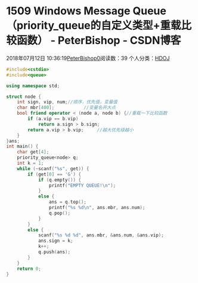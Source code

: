 # 1509  Windows Message Queue （priority_queue的自定义类型+重载比较函数） - PeterBishop - CSDN博客





2018年07月12日 10:36:19[PeterBishop0](https://me.csdn.net/qq_40061421)阅读数：39
个人分类：[HDOJ](https://blog.csdn.net/qq_40061421/article/category/7502192)









```cpp
#include<cstdio>
#include<queue>

using namespace std;

struct node {
	int sign, vip, num;//顺序，优先值，变量值
	char mbr[400];           //变量名开大点
	bool friend operator < (node a, node b) {//重载一下比较函数
		if (a.vip == b.vip)
			return a.sign > b.sign;
		return a.vip > b.vip;     //越大优先级越小
	}
}ans;
int main() {
	char get[4];
	priority_queue<node> q;
	int k = 1;
	while (~scanf("%s", get)) {
		if (get[0] == 'G') {
			if (q.empty()) {
				printf("EMPTY QUEUE!\n");
			}
			else {
				ans = q.top();
				printf("%s %d\n", ans.mbr, ans.num);
				q.pop();
			}
		}
		else {
			scanf("%s %d %d", ans.mbr, &ans.num, &ans.vip);
			ans.sign = k;
			k++;
			q.push(ans);
		}
	}
	return 0;
}
```




